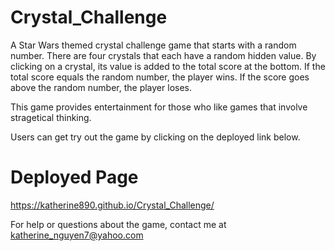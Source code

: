 # Crystal_Challenge

A  Star Wars themed crystal challenge game that starts with a random number. There are four crystals that each have a random hidden value. By clicking on a crystal, its value is added to the total score at the bottom. If the total score equals the random number, the player wins. If the score goes above the random number, the player loses.

This game provides entertainment for those who like games that involve stragetical thinking. 

Users can get try out the game by clicking on the deployed link below.

# Deployed Page

https://katherine890.github.io/Crystal_Challenge/

For help or questions about the game, contact me at katherine_nguyen7@yahoo.com
